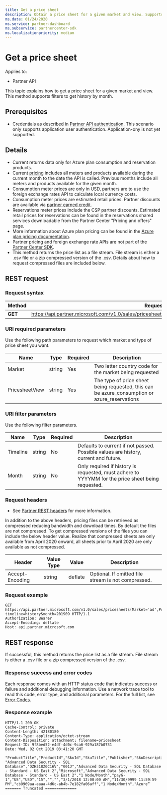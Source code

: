 ```yaml
---
title: Get a price sheet
description: Obtain a price sheet for a given market and view. Supports filters to get history by month.
ms.date: 01/24/2020
ms.service: partner-dashboard
ms.subservice: partnercenter-sdk
ms.localizationpriority: medium
---
```


# Get a price sheet

Applies to:

- Partner API

This topic explains how to get a price sheet for a given market and view. This method supports filters to get history by month.

## Prerequisites

- Credentials as described in [Partner API authentication](api-authentication.md). This scenario only supports application user authentication. Application-ony is not yet supported.

## Details

- Current returns data only for Azure plan consumption and reservation products.
- Current [pricing](pricing.md) includes all meters and products available during the current month to the date the API is called. Previous months include all meters and products available for the given month.
- Consumption meter prices are only in USD, partners are to use the foreign exchange rates API to calculate local currency costs.
- Consumption meter prices are estimated retail prices. Partner discounts are available via [partner earned credit](https://docs.microsoft.com/partner-center/partner-earned-credit-explanation).
- Reservations meter prices include the CSP partner discounts. Estimated retail prices for reservations can be found in the reservations shared services downloadable from the Partner Center "Pricing and offers" page.
- More information about Azure plan pricing can be found in the [Azure plan pricing documentation](https://docs.microsoft.com/partner-center/azure-plan-price-list).
- Partner pricing and foreign exchange rate APIs are not part of the [Partner Center SDK](https://docs.microsoft.com/partner-center/develop/get-started).
- This method returns the price list as a file stream. File stream is either a .csv file or a zip compressed version of the .csv. Details about how to request compressed files are included below.

## REST request

### Request syntax

| Method   | Request URI                                                                                                 |
|----------|-------------------------------------------------------------------------------------------------------------|
| **GET** | https://api.partner.microsoft.com/v1.0/sales/pricesheets(Market='{market}',PricesheetView='{view}')/$value                                     |

### URI required parameters

Use the following path parameters to request which market and type of price sheet you want.

| Name                   | Type     | Required | Description                                                     |
|------------------------|----------|----------|-----------------------------------------------------------------|
|Market                      | string   | Yes       | Two letter country code for the market being requested       |
|PricesheetView	| string   | Yes       | The type of price sheet being requested, this can be azure_consumption or azure_reservations       |

### URI filter parameters

Use the following filter parameters.

| Name                   | Type     | Required | Description                                                     |
|------------------------|----------|----------|-----------------------------------------------------------------|
|Timeline| string   | No| Defaults to current if not passed. Possible values are history, current and future.       |
|Month| string   | No| Only required if history is requested, must adhere to YYYYMM for the price sheet being requested.       |

### Request headers

- See [Partner REST headers](headers.md) for more information.

In addition to the above headers, pricing files can be retrieved as compressed reducing bandwidth and download times. By default the files are not compressed. To get compressed versions of the files you can include the below header value. Realize that compressed sheets are only available from April 2020 onward, all sheets prior to April 2020 are only available as not compressed.

| Header                   | Value Type     | Value | Description                                                     |
|------------------------|----------|----------|-----------------------------------------------------------------|
|Accept-Encoding| string   | deflate| Optional. If omitted file stream is not compressed.       |

### Request example

```http
GET https://api.partner.microsoft.com/v1.0/sales/pricesheets(Market='ad',PricesheetView='azure_consumption')/$value?timeline=history&month=201909 HTTP/1.1
Authorization: Bearer
Accept-Encoding: deflate
Host: api.partner.microsoft.com

```

## REST response

If successful, this method returns the price list as a file stream. File stream is either a .csv file or a zip compressed version of the .csv.

### Response success and error codes

Each response comes with an HTTP status code that indicates success or failure and additional debugging information. Use a network trace tool to read this code, error type, and additional parameters. For the full list, see [Error Codes](error-codes.md).

### Response example

``` http
HTTP/1.1 200 OK
Cache-Control: private
Content-Length: 42180180
Content-Type: application/octet-stream
Content-Disposition: attachment; filename=pricesheet
Request-ID: 9f8bed52-e4df-4d0c-9ca6-929a187b0731
Date: Wed, 02 Oct 2019 03:41:20 GMT

"ProductTitle","ProductId","SkuId","SkuTitle","Publisher","SkuDescription","UnitOfMeasure","TermDuration","Market","Currency","UnitPrice","PricingTierRangeMin","PricingTierRangeMax","EffectiveStartDate","EffectiveEndDate","MeterIds","MeterType","Tags“
"Advanced Data Security - SQL Database","DZH318Z0C16V","001J","Advanced Data Security - SQL Database - Standard - US East 2","Microsoft","Advanced Data Security - SQL Database - Standard - US East 2","1 Node/Month","payG-1","US","USD","15","","","3/1/2018 12:00:00 AM","11/30/9999 11:59:59 PM","cb0969aa-aaaa-4d6c-ab4b-7e182fa06aff","1 Node/Month","Azure“
======= Truncated ==============

```
